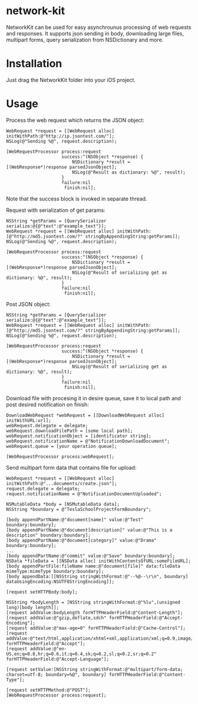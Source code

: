 # network-kit
NetworkKit can be used for easy asynchrounus processing of web requests and responses.
It supports json sending in body, downloading large files, multipart forms, query serialization from NSDictionary and more.

# Installation
Just drag the NetworkKit folder into your iOS project.

# Usage

Process the web request which returns the JSON object:

    WebRequest *request = [[WebRequest alloc] initWithPath:@"http://ip.jsontest.com/"];
    NSLog(@"Sending %@", request.description);
    
    [WebRequestProcessor process:request
                         success:^(NSObject *response) {
                             NSDictionary *result = [(WebResponse*)response parsedJsonObject];
                             NSLog(@"Result as dictionary: %@", result);
                         }
                         failure:nil
                          finish:nil];

Note that the success block is invoked in separate thread.

Request with serialization of get params:

    NSString *getParams = [QuerySerializer serialize:@{@"text":@"example_text"}];
    WebRequest *request = [[WebRequest alloc] initWithPath:[@"http://md5.jsontest.com/?" stringByAppendingString:getParams]];
    NSLog(@"Sending %@", request.description);
    
    [WebRequestProcessor process:request
                         success:^(NSObject *response) {
                             NSDictionary *result = [(WebResponse*)response parsedJsonObject];
                             NSLog(@"Result of serializing get as dictionary: %@", result);
                         }
                         failure:nil
                          finish:nil];

Post JSON object:

    NSString *getParams = [QuerySerializer serialize:@{@"text":@"example_text"}];
    WebRequest *request = [[WebRequest alloc] initWithPath:[@"http://md5.jsontest.com/?" stringByAppendingString:getParams]];
    NSLog(@"Sending %@", request.description);
    
    [WebRequestProcessor process:request
                         success:^(NSObject *response) {
                             NSDictionary *result = [(WebResponse*)response parsedJsonObject];
                             NSLog(@"Result of serializing get as dictionary: %@", result);
                         }
                         failure:nil
                          finish:nil];

Download file with procesing it in desire queue, save it to local path and post desired notification on finish:

    DownloadWebRequest *webRequest = [[DownloadWebRequest alloc] initWithURL:url];
    webRequest.delegate = delegate;
    webRequest.downloadFilePath = [some local path];
    webRequest.notificationObject = [identificator string];
    webRequest.notificationName = @"NotificationDownloadDocument";
    webRequest.queue = [your operation queue];
    
    [WebRequestProcessor process:webRequest];
    
Send multipart form data that contains file for upload:

    WebRequest *request = [[WebRequest alloc] initWithPath:@"...documents/create.json"];
    request.delegate = delegate;
    request.notificationName = @"NotificationDocumentUploaded";
    
    NSMutableData *body = [NSMutableData data];
    NSString *boundary = @"TeslaSchoolProjectFormBoundary";
    
    [body appendPartName:@"document[name]" value:@"Test" boundary:boundary];
    [body appendPartName:@"document[description]" value:@"This is a description" boundary:boundary];
    [body appendPartName:@"document[category]" value:@"Drama" boundary:boundary];
    ...
    [body appendPartName:@"commit" value:@"Save" boundary:boundary];
    NSData *fileData = [[NSData alloc] initWithContentsOfURL:someFileURL];
    [body appendPartFile:fileName name:@"document[file]" data:fileData mimeType:mimeType boundary:boundary];
    [body appendData:[[NSString stringWithFormat:@"--%@--\r\n", boundary] dataUsingEncoding:NSUTF8StringEncoding]];
    
    [request setHTTPBody:body];
    
    NSString *bodyLength = [NSString stringWithFormat:@"%lu",(unsigned long)[body length]];
    [request addValue:bodyLength forHTTPHeaderField:@"Content-Length"];
    [request addValue:@"gzip,deflate,sdch" forHTTPHeaderField:@"Accept-Encoding"];
    [request addValue:@"max-age=0" forHTTPHeaderField:@"Cache-Control"];
    [request addValue:@"text/html,application/xhtml+xml,application/xml;q=0.9,image/webp,*/*;q=0.8" forHTTPHeaderField:@"Accept"];
    [request addValue:@"en-US,en;q=0.8,hr;q=0.6,it;q=0.4,sk;q=0.2,sl;q=0.2,sr;q=0.2" forHTTPHeaderField:@"Accept-Language"];
    
    [request setValue:[NSString stringWithFormat:@"multipart/form-data; charset=utf-8; boundary=%@", boundary] forHTTPHeaderField:@"Content-Type"];
    
    [request setHTTPMethod:@"POST"];
    [WebRequestProcessor process:request];
